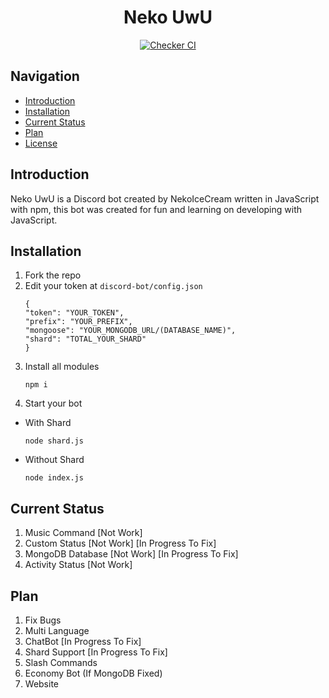 <h1 align="center">Neko UwU</h1>

<div align="center">
	<a href="https://github.com/NekoIceCream/Discord-Bot/actions">
		<img src="https://github.com/NekoIceCream/Discord-Bot/actions/workflows/checker-ci.yml/badge.svg" alt="Checker CI" />
	</a>
</div>

## Navigation
- [Introduction](#introduction)
- [Installation](#installation)
- [Current Status](#Current-Status)
- [Plan](#Plan)
- [License](https://github.com/NekoIceCream/Discord-Bot/blob/main/LICENSE.md)

## Introduction
Neko UwU is a Discord bot created by NekoIceCream written in JavaScript with npm, this bot was created for fun and learning on developing with JavaScript.

## Installation
1. Fork the repo
2. Edit your token at `discord-bot/config.json`
     ```
   {
    "token": "YOUR_TOKEN",
    "prefix": "YOUR_PREFIX",
    "mongoose": "YOUR_MONGODB_URL/(DATABASE_NAME)",
    "shard": "TOTAL_YOUR_SHARD"
   }
   ```
3. Install all modules
   ```
   npm i
   ```
4. Start your bot 

- With Shard
  ```
  node shard.js
  ```
- Without Shard
  ```
  node index.js
  ```

## Current Status
1. Music Command [Not Work]
2. Custom Status [Not Work] [In Progress To Fix]
3. MongoDB Database [Not Work] [In Progress To Fix]
4. Activity Status [Not Work]

## Plan
1. Fix Bugs
2. Multi Language
3. ChatBot [In Progress To Fix]
4. Shard Support [In Progress To Fix]
5. Slash Commands
6. Economy Bot (If MongoDB Fixed)
7. Website
